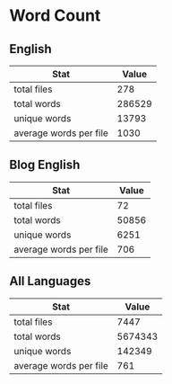 # Word Count

## English

Stat | Value
---- | -----
total files | 278
total words | 286529
unique words | 13793
average words per file | 1030

## Blog English

Stat | Value
---- | -----
total files | 72
total words | 50856
unique words | 6251
average words per file | 706

## All Languages

Stat | Value
---- | -----
total files | 7447
total words | 5674343
unique words | 142349
average words per file | 761
